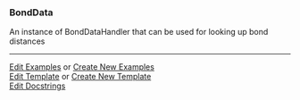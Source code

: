 ### <a id="McUtils.Data.BondData.BondData">BondData</a>
An instance of BondDataHandler that can be used for looking up bond distances



___

[Edit Examples](https://github.com/McCoyGroup/McUtils/edit/edit/ci/examples/McUtils/Data/BondData/BondData.md) or 
[Create New Examples](https://github.com/McCoyGroup/McUtils/new/edit/?filename=ci/examples/McUtils/Data/BondData/BondData.md) <br/>
[Edit Template](https://github.com/McCoyGroup/McUtils/edit/edit/ci/docs/McUtils/Data/BondData/BondData.md) or 
[Create New Template](https://github.com/McCoyGroup/McUtils/new/edit/?filename=ci/docs/templates/McUtils/Data/BondData/BondData.md) <br/>
[Edit Docstrings](https://github.com/McCoyGroup/McUtils/edit/edit/McUtils/Data/BondData/BondData/__init__.py?message=Update%20Docs)